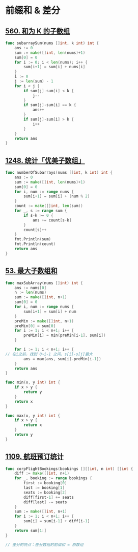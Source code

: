 # 前缀和 & 差分

## [560. 和为 K 的子数组](https://leetcode.cn/problems/subarray-sum-equals-k/)

```go
func subarraySum(nums []int, k int) int {
	ans := 0
	sum := make([]int, len(nums)+1)
	sum[0] = 0
	for i := 0; i < len(nums); i++ {
		sum[i+1] = sum[i] + nums[i]
	}
	i := 0
	j := len(sum) - 1
	for i < j {
		if sum[j]-sum[i] < k {
			j--
		}
		if sum[j]-sum[i] == k {
			ans++
		}
		if sum[j]-sum[i] > k {
			i++
		}
	}
	return ans
}
```

## [1248. 统计「优美子数组」](https://leetcode.cn/problems/count-number-of-nice-subarrays/)

```go
func numberOfSubarrays(nums []int, k int) int {
	ans := 0
	sum := make([]int, len(nums)+1)
	sum[0] = 0
	for i, num := range nums {
		sum[i+1] = sum[i] + (num % 2)
	}
	count := make([]int, len(sum))
	for _, s := range sum {
		if s-k >= 0 {
			ans += count[s-k]
		}
		count[s]++
	}
	fmt.Println(sum)
	fmt.Println(count)
	return ans
}
```

## [53. 最大子数组和](https://leetcode.cn/problems/maximum-subarray/)

```go
func maxSubArray(nums []int) int {
	ans := nums[0]
	n := len(nums)
	sum := make([]int, n+1)
	sum[0] = 0
	for i, num := range nums {
		sum[i+1] = sum[i] + num
	}
	preMin := make([]int, n+1)
	preMin[0] = sum[0]
	for i := 1; i < n+1; i++ {
		preMin[i] = min(preMin[i-1], sum[i])
	}

	for i := 1; i < n+1; i++ {
// 在i之前，找到 0~i-1 之间，s[i]-s[j]最大
		ans = max(ans, sum[i]-preMin[i-1])
	}
	return ans
}

func min(x, y int) int {
	if x > y {
		return y
	}
	return x
}

func max(x, y int) int {
	if x > y {
		return x
	}
	return y
}
```

## [1109. 航班预订统计](https://leetcode.cn/problems/corporate-flight-bookings/)

```go
func corpFlightBookings(bookings [][]int, n int) []int {
	diff := make([]int, n+1)
	for _, booking := range bookings {
		first := booking[0]
		last := booking[1]
		seats := booking[2]
		diff[first-1] += seats
		diff[last] -= seats
	}
	sum := make([]int, n+1)
	for i := 1; i < n+1; i++ {
		sum[i] = sum[i-1] + diff[i-1]
	}
	return sum[1:]
}

// 差分的特点：差分数组的前缀和 = 原数组
```
